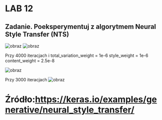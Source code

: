 # LAB 12
## Zadanie. Poeksperymentuj z algorytmem Neural Style Transfer (NTS)

![obraz](https://user-images.githubusercontent.com/38810840/150690057-19a64beb-c7e2-475e-aada-135eaf1ab87e.png)
![obraz](https://user-images.githubusercontent.com/38810840/150690269-c784578e-2b2f-4494-8261-4e0d09d6cd4d.png)

Przy 4000 iteracjach i 
total_variation_weight = 1e-6
style_weight = 1e-6
content_weight = 2.5e-8

![obraz](https://user-images.githubusercontent.com/38810840/150690187-ffb20f25-3a69-4253-9cb0-e98d19ed92fe.png)

Przy 3000 iteracjach
![obraz](https://user-images.githubusercontent.com/38810840/150690501-19acda03-f8c4-453f-b6fa-d3a03690a93d.png)




# Źródło:https://keras.io/examples/generative/neural_style_transfer/
